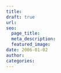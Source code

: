 ```yaml
---
title:
draft: true
url:
seo:
  page_title:
  meta_description:
  featured_image:
date: 2006-01-02
author:
categories:
---
```

